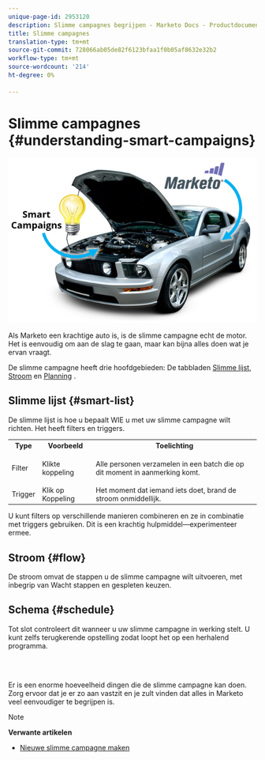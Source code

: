 ```yaml
---
unique-page-id: 2953120
description: Slimme campagnes begrijpen - Marketo Docs - Productdocumentatie
title: Slimme campagnes
translation-type: tm+mt
source-git-commit: 728066ab05de82f6123bfaa1f0b05af8632e32b2
workflow-type: tm+mt
source-wordcount: '214'
ht-degree: 0%

---
```



# Slimme campagnes {#understanding-smart-campaigns}

![](assets/image2014-12-24-11-3a37-3a0.png)

Als Marketo een krachtige auto is, is de slimme campagne echt de motor. Het is eenvoudig om aan de slag te gaan, maar kan bijna alles doen wat je ervan vraagt.

De slimme campagne heeft drie hoofdgebieden: De tabbladen [Slimme lijst](../../../product-docs/core-marketo-concepts/smart-lists-and-static-lists/understanding-smart-lists.md), [Stroom](http://docs.marketo.com/display/DOCS/Flow+Actions) en [Planning](using-smart-campaigns/schedule-a-recurring-batch-campaign.md) .

## Slimme lijst {#smart-list}

De slimme lijst is hoe u bepaalt WIE u met uw slimme campagne wilt richten. Het heeft filters en triggers.

<table> 
 <tbody> 
  <tr> 
   <th>Type</th> 
   <th>Voorbeeld</th> 
   <th>Toelichting</th> 
  </tr> 
  <tr> 
   <td>Filter</td> 
   <td>Klikte koppeling</td> 
   <td><p>Alle personen verzamelen in een batch die op dit moment in aanmerking komt.</p></td> 
  </tr> 
  <tr> 
   <td colspan="1">Trigger</td> 
   <td colspan="1">Klik op Koppeling</td> 
   <td colspan="1">Het moment dat iemand iets doet, brand de stroom onmiddellijk.</td> 
  </tr> 
 </tbody> 
</table>

U kunt filters op verschillende manieren combineren en ze in combinatie met triggers gebruiken. Dit is een krachtig hulpmiddel—experimenteer ermee.

## Stroom {#flow}

De stroom omvat de stappen u de slimme campagne wilt uitvoeren, met inbegrip van Wacht stappen en gespleten keuzen.

## Schema {#schedule}

Tot slot controleert dit wanneer u uw slimme campagne in werking stelt. U kunt zelfs terugkerende opstelling zodat loopt het op een herhalend programma.

<br> 

Er is een enorme hoeveelheid dingen die de slimme campagne kan doen. Zorg ervoor dat je er zo aan vastzit en je zult vinden dat alles in Marketo veel eenvoudiger te begrijpen is.

>[!NOTE]
>
>**Verwante artikelen**
>
>* [Nieuwe slimme campagne maken](creating-a-smart-campaign/create-a-new-smart-campaign.md)

